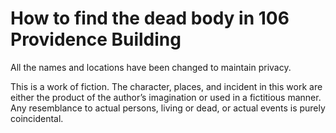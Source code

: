 # How to find the dead body in 106 Providence Building

All the names and locations have been changed to maintain privacy.

This is a work of fiction. The character, places, and incident in this work are either the product of the author’s imagination or used in a fictitious manner. Any resemblance to actual persons, living or dead, or actual events is purely coincidental.